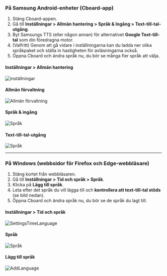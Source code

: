### På Samsung Android-enheter (Cboard-app)

1. Stäng Cboard-appen.
2. Gå till **Inställningar > Allmän hantering > Språk & Ingång > Text-till-tal-utgång**.
3. Byt Samsungs TTS (eller någon annan) för alternativet **Google Text-till-tal** som din föredragna motor.
4. (Valfritt) Genom att gå vidare i inställningarna kan du ladda ner olika språkpaket och ställa in hastigheten för avläsningarna också.
5. Öppna Cboard och ändra språk nu, du bör se många fler språk att välja.

#### Inställningar > Allmän hantering

![inställningar](/images/moreLanguages/samsung_switch_tts_01.png "inställningar")

#### Allmän förvaltning

![Allmän förvaltning](/images/moreLanguages/samsung_switch_tts_02.png "Allmän förvaltning")

#### Språk & ingång

![Språk](/images/moreLanguages/samsung_switch_tts_03.png "Språk")

#### Text-till-tal-utgång

![Språk](/images/moreLanguages/samsung_switch_tts_04.png "Text-till-tal-utgång")

---

### På Windows (webbsidor för Firefox och Edge-webbläsare)

1. Stäng kortet från webbläsaren.
2. Gå till **Inställningar > Tid och språk > Språk**.
3. Klicka på **Lägg till språk**.
4. Leta efter det språk du vill lägga till och **kontrollera att text-till-tal stöds** (se bild nedan).
5. Öppna Cboard och ändra språk nu, du bör se de språk du lagt till.

#### Inställningar > Tid och språk

![SettingsTimeLanguage](/images/moreLanguages/windows_add_tts_01.png "Inställningar> Tid och språk")

#### Språk

![Språk](/images/moreLanguages/windows_add_tts_02.png "Språk")

#### Lägg till språk

![AddLanguage](/images/moreLanguages/windows_add_tts_03.png "Lägg till språk")